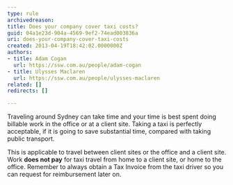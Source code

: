 ```yaml
---
type: rule
archivedreason: 
title: Does your company cover taxi costs?
guid: 04a1e23d-904a-4569-9ef2-74ead003836a
uri: does-your-company-cover-taxi-costs
created: 2013-04-19T18:42:02.0000000Z
authors:
- title: Adam Cogan
  url: https://ssw.com.au/people/adam-cogan
- title: Ulysses Maclaren
  url: https://ssw.com.au/people/ulysses-maclaren
related: []
redirects: []

---
```



<p>Traveling around Sydney can take time and your time is best spent doing billable work in the office or at a client site. Taking a taxi is perfectly acceptable, if it is going to save substantial time, compared with taking public transport. </p><p>This is applicable to travel between client sites or the office and a client site. Work <strong>does not pay</strong> for taxi travel from home to a client site, or home to the office. Remember to always obtain a Tax Invoice from the taxi driver so you can request for reimbursement later on.</p>
<br><excerpt class='endintro'></excerpt><br>



